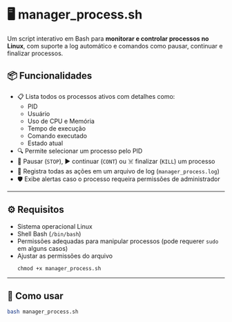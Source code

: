 # 🖥️ manager_process.sh

Um script interativo em Bash para **monitorar e controlar processos no Linux**, com suporte a log automático e comandos como pausar, continuar e finalizar processos.

## 📦 Funcionalidades

- 📋 Lista todos os processos ativos com detalhes como:
  - PID
  - Usuário
  - Uso de CPU e Memória
  - Tempo de execução
  - Comando executado
  - Estado atual
- 🔍 Permite selecionar um processo pelo PID
- 🛑 Pausar (`STOP`), ▶️ continuar (`CONT`) ou ☠️ finalizar (`KILL`) um processo
- 🧾 Registra todas as ações em um arquivo de log (`manager_process.log`)
- 🛡️ Exibe alertas caso o processo requeira permissões de administrador

---

## ⚙️ Requisitos

- Sistema operacional Linux
- Shell Bash (`/bin/bash`)
- Permissões adequadas para manipular processos (pode requerer `sudo` em alguns casos)
- Ajustar as permissões do arquivo
  ```
  chmod +x manager_process.sh
  ```
---

## 🚀 Como usar

```bash
bash manager_process.sh
